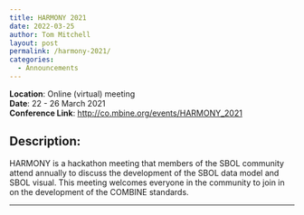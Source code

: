 ```yaml
---
title: HARMONY 2021
date: 2022-03-25
author: Tom Mitchell
layout: post
permalink: /harmony-2021/
categories:
  - Announcements
---
```

**Location**: Online (virtual) meeting  
**Date**: 22 - 26 March 2021  
**Conference Link**: http://co.mbine.org/events/HARMONY_2021

## Description:

HARMONY is a hackathon meeting that members of the SBOL community
attend annually to discuss the development of the SBOL data model and
SBOL visual.  This meeting welcomes everyone in the community to join
in on the development of the COMBINE standards.

****
